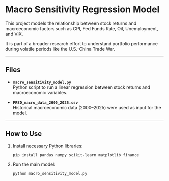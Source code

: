 # Macro Sensitivity Regression Model

This project models the relationship between stock returns and macroeconomic factors such as CPI, Fed Funds Rate, Oil, Unemployment, and VIX.

It is part of a broader research effort to understand portfolio performance during volatile periods like the U.S.-China Trade War.

---

## Files

- **`macro_sensitivity_model.py`**  
  Python script to run a linear regression between stock returns and macroeconomic variables.

- **`FRED_macro_data_2000_2025.csv`**  
  Historical macroeconomic data (2000–2025) were used as input for the model.

---

## How to Use

1. Install necessary Python libraries:
   ```bash
   pip install pandas numpy scikit-learn matplotlib finance
2. Run the main model:
      ```bash
   python macro_sensitivity_model.py
